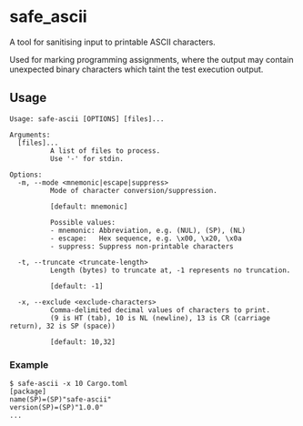 # safe_ascii
A tool for sanitising input to printable ASCII characters.

Used for marking programming assignments, where the output may contain
unexpected binary characters which taint the test execution output.

## Usage
```
Usage: safe-ascii [OPTIONS] [files]...

Arguments:
  [files]...
          A list of files to process.
          Use '-' for stdin.

Options:
  -m, --mode <mnemonic|escape|suppress>
          Mode of character conversion/suppression.

          [default: mnemonic]

          Possible values:
          - mnemonic: Abbreviation, e.g. (NUL), (SP), (NL)
          - escape:   Hex sequence, e.g. \x00, \x20, \x0a
          - suppress: Suppress non-printable characters

  -t, --truncate <truncate-length>
          Length (bytes) to truncate at, -1 represents no truncation.

          [default: -1]

  -x, --exclude <exclude-characters>
          Comma-delimited decimal values of characters to print.
          (9 is HT (tab), 10 is NL (newline), 13 is CR (carriage return), 32 is SP (space))

          [default: 10,32]
```

### Example

```
$ safe-ascii -x 10 Cargo.toml
[package]
name(SP)=(SP)"safe-ascii"
version(SP)=(SP)"1.0.0"
...
```
